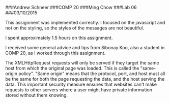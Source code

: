 ###Andrew Schneer
###COMP 20
###Ming Chow
###Lab 06
###03/10/2015

This assignment was implemented correctly.
I focused on the javascript and not on the
styling, so the styles of the messages
are not beautiful.

I spent approximately 1.5 hours on this
assignment.

I received some general advice and
tips from Sibonay Koo, also a
student in COMP 20, as I worked through
this assignment.

The XMLHttpRequest requests will only
be served if they target the same host
from which the original page was loaded.
This is called the "same-origin policy".
"Same origin" means that the protocol,
port, and host must all be the same for
both the page requesting the data, and
the host serving the data.  This important
security measure ensures that websites
can't make requests to other servers
where a user might have private information
stored without them knowing.